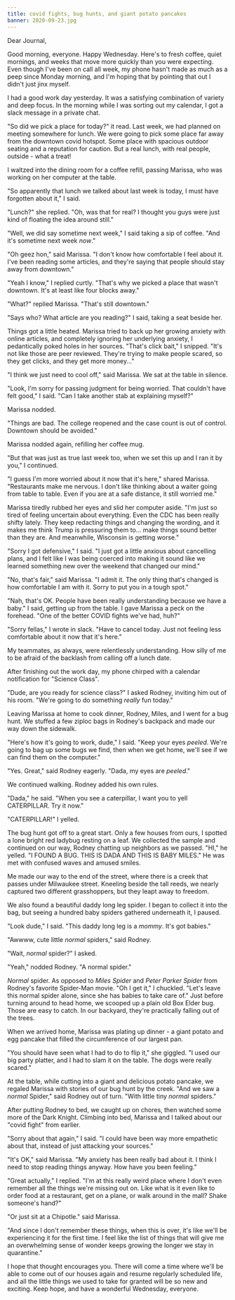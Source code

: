 ```yaml
---
title: covid fights, bug hunts, and giant potato pancakes
banner: 2020-09-23.jpg
---
```


Dear Journal,

Good morning, everyone.  Happy Wednesday.  Here's to fresh coffee,
quiet mornings, and weeks that move more quickly than you were
expecting.  Even though I've been on call all week, my phone hasn't
made as much as a peep since Monday morning, and I'm hoping that by
pointing that out I didn't just jinx myself.

I had a good work day yesterday.  It was a satisfying combination of
variety and deep focus.  In the morning while I was sorting out my
calendar, I got a slack message in a private chat.

"So did we pick a place for today?" it read.  Last week, we had
planned on meeting somewhere for lunch.  We were going to pick some
place far away from the downtown covid hotspot.  Some place with
spacious outdoor seating and a reputation for caution.  But a real
lunch, with real people, outside - what a treat!

I waltzed into the dining room for a coffee refill, passing Marissa,
who was working on her computer at the table.

"So apparently that lunch we talked about last week is today, I must
have forgotten about it," I said.

"Lunch?" she replied.  "Oh, was that for real?  I thought you guys
were just kind of floating the idea around still."

"Well, we did say sometime next week," I said taking a sip of coffee.
"And it's sometime next week _now_."

"Oh geez hon," said Marissa.  "I don't know how comfortable I feel
about it.  I've been reading some articles, and they're saying that
people should stay away from downtown."

"Yeah I know," I replied curtly.  "That's why we picked a place that
wasn't downtown.  It's at least like four blocks away."

"What?" replied Marissa.  "That's still downtown."

"Says who?  What article are you reading?" I said, taking a seat
beside her.

Things got a little heated.  Marissa tried to back up her growing
anxiety with online articles, and completely ignoring her underlying
anxiety, I pedantically poked holes in her sources.  "That's click
bait," I snipped.  "It's not like those are peer reviewed.  They're
trying to make people scared, so they get clicks, and they get more
money..."

"I think we just need to cool off," said Marissa.  We sat at the
table in silence.

"Look, I'm sorry for passing judgment for being worried.  That
couldn't have felt good," I said.  "Can I take another stab at
explaining myself?"

Marissa nodded.

"Things are bad.  The college reopened and the case count is out of
control.  Downtown should be avoided."

Marissa nodded again, refilling her coffee mug.

"But that was just as true last week too, when we set this up and I
ran it by you," I continued.

"I guess I'm more worried about it now that it's here," shared
Marissa.  "Restaurants make me nervous.  I don't like thinking about a
waiter going from table to table.  Even if you are at a safe distance,
it still worried me."

Marissa tiredly rubbed her eyes and slid her computer aside.  "I'm
just so tired of feeling uncertain about everything.  Even the CDC has
been really shifty lately.  They keep redacting things and changing
the wording, and it makes me think Trump is pressuring them to... make
things sound better than they are.  And meanwhile, Wisconsin is
getting worse."

"Sorry I got defensive," I said.  "I just got a little anxious about
cancelling plans, and I felt like I was being coerced into making it
sound like we learned something new over the weekend that changed our
mind."

"No, that's fair," said Marissa.  "I admit it.  The only thing that's
changed is how comfortable I am with it.  Sorry to put you in a tough
spot."

"Nah, that's OK.  People have been really understanding because we
have a baby." I said, getting up from the table.  I gave Marissa a
peck on the forehead.  "One of the better COVID fights we've had,
huh?"

"Sorry fellas," I wrote in slack.  "Have to cancel today.  Just not
feeling less comfortable about it now that it's here."

My teammates, as always, were relentlessly understanding.  How silly
of me to be afraid of the backlash from calling off a lunch date.

After finishing out the work day, my phone chirped with a calendar
notification for "Science Class".

"Dude, are you ready for science class?" I asked Rodney, inviting him
out of his room.  "We're going to do something _really_ fun today."

Leaving Marissa at home to cook dinner, Rodney, Miles, and I went for
a bug hunt.  We stuffed a few ziploc bags in Rodney's backpack and
made our way down the sidewalk.

"Here's how it's going to work, dude," I said.  "Keep your eyes
_peeled_.  We're going to bag up some bugs we find, then when we get
home, we'll see if we can find them on the computer."

"Yes.  Great," said Rodney eagerly.  "Dada, my eyes are _peeled_."

We continued walking.  Rodney added his own rules.

"Dada," he said.  "When you see a caterpillar, I want you to yell
CATERPILLAR.  Try it now."

"CATERPILLAR!" I yelled.

The bug hunt got off to a great start.  Only a few houses from ours, I
spotted a lone bright red ladybug resting on a leaf.  We collected the
sample and continued on our way, Rodney chatting up neighbors as we
passed.  "HI," he yelled.  "I FOUND A BUG.  THIS IS DADA AND THIS IS
BABY MILES."  He was met with confused waves and amused smiles.

Me made our way to the end of the street, where there is a creek that
passes under Milwaukee street.  Kneeling beside the tall reeds, we
nearly captured two different grasshoppers, but they leapt away to
freedom.

We also found a beautiful daddy long leg spider.  I began to collect
it into the bag, but seeing a hundred baby spiders gathered underneath
it, I paused.

"Look dude," I said.  "This daddy long leg is a _mommy_.  It's got
babies."

"Awwww, cute little _normal_ spiders," said Rodney.

"Wait, _normal_ spider?" I asked.

"Yeah," nodded Rodney.  "A normal spider."

_Normal_ spider.  As opposed to _Miles Spider_ and _Peter Parker
Spider_ from Rodney's favorite Spider-Man movie.  "Oh I get it," I
chuckled.  "Let's leave this normal spider alone, since she has babies
to take care of."  Just before turning around to head home, we scooped
up a plain old Box Elder bug.  Those are easy to catch.  In our
backyard, they're practically falling out of the trees.

When we arrived home, Marissa was plating up dinner - a giant potato
and egg pancake that filled the circumference of our largest pan.

"You should have seen what I had to do to flip it," she giggled.  "I
used our big party platter, and I had to slam it on the table.  The
dogs were really scared."

At the table, while cutting into a giant and delicious potato pancake,
we regaled Marissa with stories of our bug hunt by the creek.  "And we
saw a _normal_ Spider," said Rodney out of turn.  "With little tiny
_normal_ spiders."

After putting Rodney to bed, we caught up on chores, then watched some
more of the Dark Knight.  Climbing into bed, Marissa and I talked
about our "covid fight" from earlier.

"Sorry about that again," I said.  "I could have been way more
empathetic about that, instead of just attacking your sources."

"It's OK," said Marissa.  "My anxiety has been really bad about it.  I
think I need to stop reading things anyway.  How have you been
feeling."

"Great actually," I replied.  "I'm at this really weird place where I
don't even remember all the things we're missing out on.  Like what is
it even like to order food at a restaurant, get on a plane, or walk
around in the mall?  Shake someone's hand?"

"Or just sit at a Chipotle." said Marissa.

"And since I don't remember these things, when this is over, it's like
we'll be experiencing it for the first time.  I feel like the list of
things that will give me an overwhelming sense of wonder keeps growing
the longer we stay in quarantine."

I hope that thought encourages you.  There will come a time where
we'll be able to come out of our houses again and resume regularly
scheduled life, and all the little things we used to take for granted
will be so new and exciting.  Keep hope, and have a wonderful
Wednesday, everyone.
